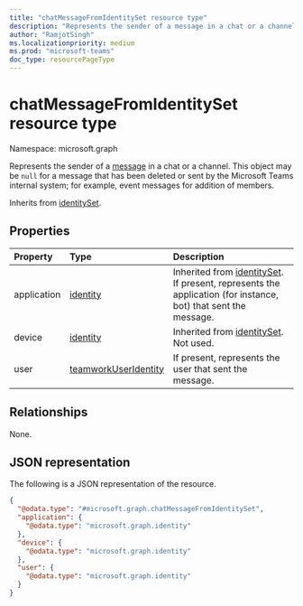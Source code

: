 ```yaml
---
title: "chatMessageFromIdentitySet resource type"
description: "Represents the sender of a message in a chat or a channel."
author: "RamjotSingh"
ms.localizationpriority: medium
ms.prod: "microsoft-teams"
doc_type: resourcePageType
---
```


# chatMessageFromIdentitySet resource type

Namespace: microsoft.graph

Represents the sender of a [message](../resources/chatmessage.md) in a chat or a channel. This object may be `null` for a message that has been deleted or sent by the Microsoft Teams internal system; for example, event messages for addition of members.


Inherits from [identitySet](../resources/identityset.md).

## Properties
|Property|Type|Description|
|:---|:---|:---|
|application|[identity](../resources/identity.md)|Inherited from [identitySet](../resources/identityset.md). If present, represents the application (for instance, bot) that sent the message.|
|device|[identity](../resources/identity.md)|Inherited from [identitySet](../resources/identityset.md). Not used.|
|user|[teamworkUserIdentity](../resources/teamworkUserIdentity.md)|If present, represents the user that sent the message.|

## Relationships
None.

## JSON representation
The following is a JSON representation of the resource.
<!-- {
  "blockType": "resource",
  "@odata.type": "microsoft.graph.chatMessageFromIdentitySet"
}
-->
``` json
{
  "@odata.type": "#microsoft.graph.chatMessageFromIdentitySet",
  "application": {
    "@odata.type": "microsoft.graph.identity"
  },
  "device": {
    "@odata.type": "microsoft.graph.identity"
  },
  "user": {
    "@odata.type": "microsoft.graph.identity"
  }
}
```

